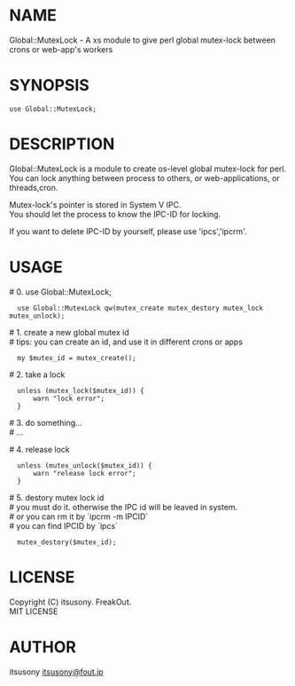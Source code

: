 # NAME

Global::MutexLock - A xs module to give perl global mutex-lock between crons or web-app's workers

# SYNOPSIS

    use Global::MutexLock;

# DESCRIPTION

Global::MutexLock is a module to create os-level global mutex-lock for perl.  
You can lock anything between process to others, or web-applications, or threads,cron.  

Mutex-lock's pointer is stored in System V IPC.  
You should let the process to know the IPC-ID for locking.  

If you want to delete IPC-ID by yourself, please use 'ipcs','ipcrm'.  

# USAGE

\# 0. use Global::MutexLock;  

      use Global::MutexLock qw(mutex_create mutex_destory mutex_lock mutex_unlock);   
    

\# 1. create a new global mutex id  
\# tips: you can create an id, and use it in different crons or apps  

      my $mutex_id = mutex_create();  
    

\# 2. take a lock  

      unless (mutex_lock($mutex_id)) {  
          warn "lock error";  
      }  
    

\# 3. do something...  
\# ...  

\# 4. release lock  

      unless (mutex_unlock($mutex_id)) {  
          warn "release lock error";  
      }  
    

\# 5. destory mutex lock id  
\# you must do it. otherwise the IPC id will be leaved in system.  
\# or you can rm it by \`ipcrm -m IPCID\`  
\# you can find IPCID by \`ipcs\`  

      mutex_destory($mutex_id);  
    

# LICENSE

Copyright (C) itsusony. FreakOut.  
MIT LICENSE

# AUTHOR

itsusony <itsusony@fout.jp>
